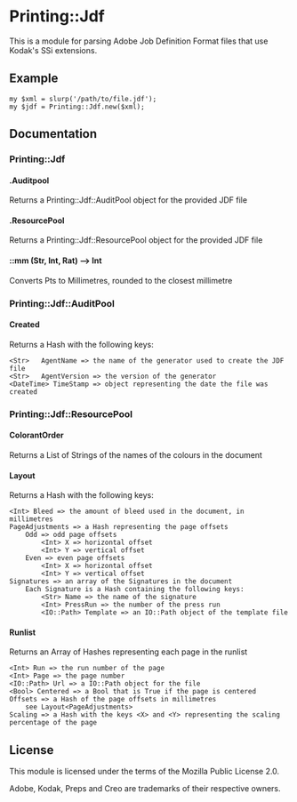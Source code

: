 # Printing::Jdf #

This is a module for parsing Adobe Job Definition Format files that use Kodak's
SSi extensions.

## Example ##

    my $xml = slurp('/path/to/file.jdf');
    my $jdf = Printing::Jdf.new($xml);

## Documentation ##

### Printing::Jdf ###

#### .Auditpool ####

Returns a Printing::Jdf::AuditPool object for the provided JDF file

#### .ResourcePool ####

Returns a Printing::Jdf::ResourcePool object for the provided JDF file

#### ::mm (Str, Int, Rat) --> Int ####

Converts Pts to Millimetres, rounded to the closest millimetre

### Printing::Jdf::AuditPool ###

#### Created ####

Returns a Hash with the following keys:

    <Str>   AgentName => the name of the generator used to create the JDF file
    <Str>   AgentVersion => the version of the generator
    <DateTime> TimeStamp => object representing the date the file was created

### Printing::Jdf::ResourcePool ###

#### ColorantOrder ####

Returns a List of Strings of the names of the colours in the document

#### Layout ####

Returns a Hash with the following keys:

    <Int> Bleed => the amount of bleed used in the document, in millimetres
    PageAdjustments => a Hash representing the page offsets
        Odd => odd page offsets
            <Int> X => horizontal offset
            <Int> Y => vertical offset
        Even => even page offsets
            <Int> X => horizontal offset
            <Int> Y => vertical offset
    Signatures => an array of the Signatures in the document
        Each Signature is a Hash containing the following keys:
            <Str> Name => the name of the signature
            <Int> PressRun => the number of the press run
            <IO::Path> Template => an IO::Path object of the template file

#### Runlist ####

Returns an Array of Hashes representing each page in the runlist

    <Int> Run => the run number of the page
    <Int> Page => the page number
    <IO::Path> Url => a IO::Path object for the file
    <Bool> Centered => a Bool that is True if the page is centered
    Offsets => a Hash of the page offsets in millimetres
        see Layout<PageAdjustments>
    Scaling => a Hash with the keys <X> and <Y> representing the scaling percentage of the page

## License ##

This module is licensed under the terms of the Mozilla Public License 2.0.

Adobe, Kodak, Preps and Creo are trademarks of their respective owners.
